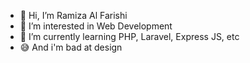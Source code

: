 - 👋 Hi, I’m Ramiza Al Farishi
- 👀 I’m interested in Web Development
- 🌱 I’m currently learning PHP, Laravel, Express JS, etc
- 😅 And i'm bad at design 
